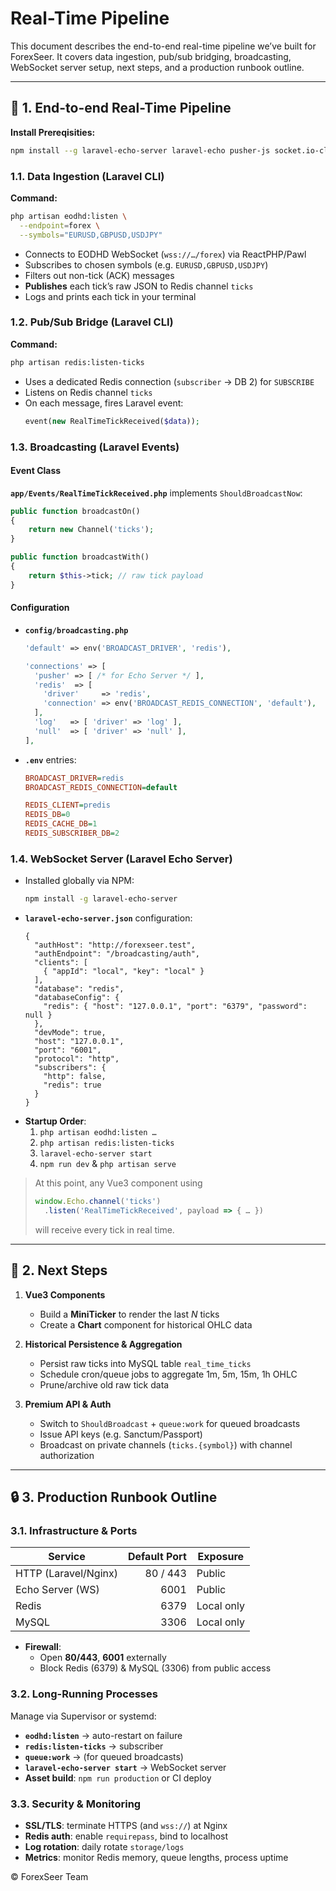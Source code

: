 # Real-Time Pipeline

This document describes the end-to-end real-time pipeline we’ve built for ForexSeer. It covers data ingestion, pub/sub bridging, broadcasting, WebSocket server setup, next steps, and a production runbook outline.

---

## 🚀 1. End-to-end Real-Time Pipeline

**Install Prereqisities:** 
```bash
npm install --g laravel-echo-server laravel-echo pusher-js socket.io-client@2
```


### 1.1. Data Ingestion (Laravel CLI)

**Command:**  
```bash
php artisan eodhd:listen \
  --endpoint=forex \
  --symbols="EURUSD,GBPUSD,USDJPY"
```

- Connects to EODHD WebSocket (`wss://…/forex`) via ReactPHP/Pawl  
- Subscribes to chosen symbols (e.g. `EURUSD,GBPUSD,USDJPY`)  
- Filters out non-tick (ACK) messages  
- **Publishes** each tick’s raw JSON to Redis channel `ticks`  
- Logs and prints each tick in your terminal  

### 1.2. Pub/Sub Bridge (Laravel CLI)

**Command:**  
```bash
php artisan redis:listen-ticks
```

- Uses a dedicated Redis connection (`subscriber` → DB 2) for `SUBSCRIBE`  
- Listens on Redis channel `ticks`  
- On each message, fires Laravel event:  
  ```php
  event(new RealTimeTickReceived($data));
  ```

### 1.3. Broadcasting (Laravel Events)

#### Event Class

**`app/Events/RealTimeTickReceived.php`** implements `ShouldBroadcastNow`:

```php
public function broadcastOn()
{
    return new Channel('ticks');
}

public function broadcastWith()
{
    return $this->tick; // raw tick payload
}
```

#### Configuration

- **`config/broadcasting.php`**  
  ```php
  'default' => env('BROADCAST_DRIVER', 'redis'),

  'connections' => [
    'pusher' => [ /* for Echo Server */ ],
    'redis'  => [
      'driver'     => 'redis',
      'connection' => env('BROADCAST_REDIS_CONNECTION', 'default'),
    ],
    'log'   => [ 'driver' => 'log' ],
    'null'  => [ 'driver' => 'null' ],
  ],
  ```

- **`.env`** entries:
  ```ini
  BROADCAST_DRIVER=redis
  BROADCAST_REDIS_CONNECTION=default

  REDIS_CLIENT=predis
  REDIS_DB=0
  REDIS_CACHE_DB=1
  REDIS_SUBSCRIBER_DB=2
  ```

### 1.4. WebSocket Server (Laravel Echo Server)

- Installed globally via NPM:  
  ```bash
  npm install -g laravel-echo-server
  ```
- **`laravel-echo-server.json`** configuration:
  ```jsonc
  {
    "authHost": "http://forexseer.test",
    "authEndpoint": "/broadcasting/auth",
    "clients": [
      { "appId": "local", "key": "local" }
    ],
    "database": "redis",
    "databaseConfig": {
      "redis": { "host": "127.0.0.1", "port": "6379", "password": null }
    },
    "devMode": true,
    "host": "127.0.0.1",
    "port": "6001",
    "protocol": "http",
    "subscribers": {
      "http": false,
      "redis": true
    }
  }
  ```
- **Startup Order**:
  1. `php artisan eodhd:listen …`  
  2. `php artisan redis:listen-ticks`  
  3. `laravel-echo-server start`  
  4. `npm run dev` & `php artisan serve`  

> At this point, any Vue3 component using  
> ```js
> window.Echo.channel('ticks')
>   .listen('RealTimeTickReceived', payload => { … })
> ```
> will receive every tick in real time.

---

## 📝 2. Next Steps

1. **Vue3 Components**  
   - Build a **MiniTicker** to render the last _N_ ticks  
   - Create a **Chart** component for historical OHLC data

2. **Historical Persistence & Aggregation**  
   - Persist raw ticks into MySQL table `real_time_ticks`  
   - Schedule cron/queue jobs to aggregate 1m, 5m, 15m, 1h OHLC  
   - Prune/archive old raw tick data

3. **Premium API & Auth**  
   - Switch to `ShouldBroadcast` + `queue:work` for queued broadcasts  
   - Issue API keys (e.g. Sanctum/Passport)  
   - Broadcast on private channels (`ticks.{symbol}`) with channel authorization

---

## 🔒 3. Production Runbook Outline

### 3.1. Infrastructure & Ports

| Service               | Default Port | Exposure       |
|-----------------------|-------------:|----------------|
| HTTP (Laravel/Nginx)  | 80 / 443     | Public         |
| Echo Server (WS)      |      6001    | Public         |
| Redis                 |      6379    | Local only     |
| MySQL                 |      3306    | Local only     |

- **Firewall**:  
  - Open **80/443**, **6001** externally  
  - Block Redis (6379) & MySQL (3306) from public access  

### 3.2. Long-Running Processes

Manage via Supervisor or systemd:

- **`eodhd:listen`** → auto-restart on failure  
- **`redis:listen-ticks`** → subscriber  
- **`queue:work`** → (for queued broadcasts)  
- **`laravel-echo-server start`** → WebSocket server  
- **Asset build**: `npm run production` or CI deploy

### 3.3. Security & Monitoring

- **SSL/TLS**: terminate HTTPS (and `wss://`) at Nginx  
- **Redis auth**: enable `requirepass`, bind to localhost  
- **Log rotation**: daily rotate `storage/logs`  
- **Metrics**: monitor Redis memory, queue lengths, process uptime  

&copy; ForexSeer Team
